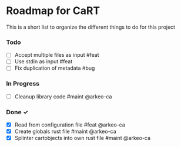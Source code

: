 # Roadmap for CaRT

This is a short list to organize the different things to do for this project


### Todo

- [ ] Accept multiple files as input #feat
- [ ] Use stdin as input #feat
- [ ] Fix duplication of metadata #bug

### In Progress

- [ ] Cleanup library code #maint @arkeo-ca

### Done ✓

- [X] Read from configuration file #feat @arkeo-ca
- [X] Create globals rust file #maint @arkeo-ca
- [X] Splinter cartobjects into own rust file #maint @arkeo-ca
